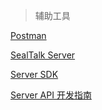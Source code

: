 > 辅助工具

[Postman](https://fsprodrcx.cn.ronghub.com/pq7xM6at8ABInvEzpq7xM6Q9EZOmruSQ/SeatTalk.postman_collection.json)

[SealTalk Server](https://github.com/sealtalk/sealtalk-server)

[Server SDK](http://rongcloud.github.io/server-sdk-nodejs/docs/v1/)

[Server API 开发指南](http://www.rongcloud.cn/docs/server.html)
